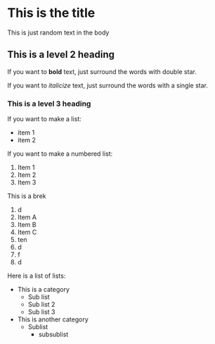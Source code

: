 # This is the title

This is just random text in the body

## This is a level 2 heading

If you want to **bold** text, just surround the words with double star.

If you want to *italicize* text, just surround the words with a single star.

### This is a level 3 heading

If you want to make a list:

- item 1
- item 2

If you want to make a numbered list:

1. Item 1
2. Item 2
3. Item 3

This is a brek

1. d
1. Item A
1. Item B
1. Item C
1. ten
1. d
1. f
1. d

Here is a list of lists:

- This is a category
  - Sub list
  - Sub list 2
  - Sub list 3
- This is another category
  - Sublist
    - subsublist
